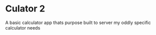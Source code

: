 # Culator 2
A basic calculator app thats purpose built to server my oddly specific calculator needs
